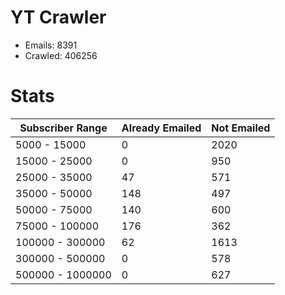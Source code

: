 # YT Crawler
- Emails: 8391
- Crawled: 406256

# Stats
| Subscriber Range  | Already Emailed | Not Emailed |
|-------|-------|-------|
| 5000 - 15000 | 0 | 2020 |
| 15000 - 25000 | 0 | 950 |
| 25000 - 35000 | 47 | 571 |
| 35000 - 50000 | 148 | 497 |
| 50000 - 75000 | 140 | 600 |
| 75000 - 100000 | 176 | 362 |
| 100000 - 300000 | 62 | 1613 |
| 300000 - 500000 | 0 | 578 |
| 500000 - 1000000 | 0 | 627 |
